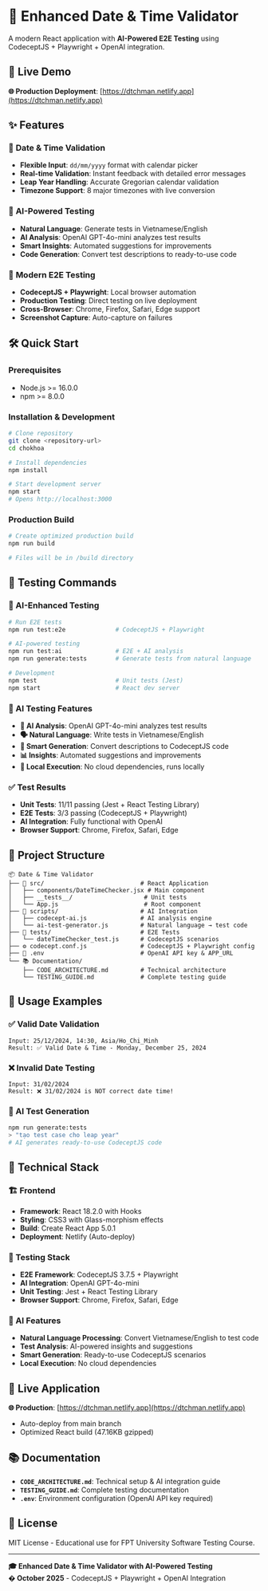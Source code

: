 # 📅 Enhanced Date & Time Validator

A modern React application with **AI-Powered E2E Testing** using CodeceptJS + Playwright + OpenAI integration.

## 🚀 Live Demo

**🌐 Production Deployment**: [https://dtchman.netlify.app](https://dtchman.netlify.app)

## ✨ Features

### 📅 **Date & Time Validation**

- **Flexible Input**: `dd/mm/yyyy` format with calendar picker
- **Real-time Validation**: Instant feedback with detailed error messages
- **Leap Year Handling**: Accurate Gregorian calendar validation
- **Timezone Support**: 8 major timezones with live conversion

### 🤖 **AI-Powered Testing**

- **Natural Language**: Generate tests in Vietnamese/English
- **AI Analysis**: OpenAI GPT-4o-mini analyzes test results
- **Smart Insights**: Automated suggestions for improvements
- **Code Generation**: Convert test descriptions to ready-to-use code

### 🧪 **Modern E2E Testing**

- **CodeceptJS + Playwright**: Local browser automation
- **Production Testing**: Direct testing on live deployment
- **Cross-Browser**: Chrome, Firefox, Safari, Edge support
- **Screenshot Capture**: Auto-capture on failures

## 🛠️ Quick Start

### Prerequisites

- Node.js >= 16.0.0
- npm >= 8.0.0

### Installation & Development

```bash
# Clone repository
git clone <repository-url>
cd chokhoa

# Install dependencies
npm install

# Start development server
npm start
# Opens http://localhost:3000
```

### Production Build

```bash
# Create optimized production build
npm run build

# Files will be in /build directory
```

## 🧪 Testing Commands

### **🤖 AI-Enhanced Testing**

```bash
# Run E2E tests
npm run test:e2e              # CodeceptJS + Playwright

# AI-powered testing
npm run test:ai               # E2E + AI analysis
npm run generate:tests        # Generate tests from natural language

# Development
npm test                      # Unit tests (Jest)
npm start                     # React dev server
```

### **🎯 AI Testing Features**

- **🧠 AI Analysis**: OpenAI GPT-4o-mini analyzes test results
- **🗣️ Natural Language**: Write tests in Vietnamese/English
- **🚀 Smart Generation**: Convert descriptions to CodeceptJS code
- **📊 Insights**: Automated suggestions and improvements
- **🔄 Local Execution**: No cloud dependencies, runs locally

### **✅ Test Results**

- **Unit Tests**: 11/11 passing (Jest + React Testing Library)
- **E2E Tests**: 3/3 passing (CodeceptJS + Playwright)
- **AI Integration**: Fully functional with OpenAI
- **Browser Support**: Chrome, Firefox, Safari, Edge

## 📁 Project Structure

```
📦 Date & Time Validator
├── 🎯 src/                           # React Application
│   ├── components/DateTimeChecker.jsx # Main component
│   ├── __tests__/                    # Unit tests
│   └── App.js                        # Root component
├── 🤖 scripts/                       # AI Integration
│   ├── codecept-ai.js               # AI analysis engine
│   └── ai-test-generator.js         # Natural language → test code
├── 🧪 tests/                         # E2E Tests
│   └── dateTimeChecker_test.js      # CodeceptJS scenarios
├── ⚙️ codecept.conf.js               # CodeceptJS + Playwright config
├── 📄 .env                           # OpenAI API key & APP_URL
└── 📚 Documentation/
    ├── CODE_ARCHITECTURE.md         # Technical architecture
    └── TESTING_GUIDE.md             # Complete testing guide
```

## 🎯 Usage Examples

### **✅ Valid Date Validation**

```
Input: 25/12/2024, 14:30, Asia/Ho_Chi_Minh
Result: ✅ Valid Date & Time - Monday, December 25, 2024
```

### **❌ Invalid Date Testing**

```
Input: 31/02/2024
Result: ❌ 31/02/2024 is NOT correct date time!
```

### **🤖 AI Test Generation**

```bash
npm run generate:tests
> "tạo test case cho leap year"
# AI generates ready-to-use CodeceptJS code
```

## 🔧 Technical Stack

### **🏗️ Frontend**

- **Framework**: React 18.2.0 with Hooks
- **Styling**: CSS3 with Glass-morphism effects
- **Build**: Create React App 5.0.1
- **Deployment**: Netlify (Auto-deploy)

### **🧪 Testing Stack**

- **E2E Framework**: CodeceptJS 3.7.5 + Playwright
- **AI Integration**: OpenAI GPT-4o-mini
- **Unit Testing**: Jest + React Testing Library
- **Browser Support**: Chrome, Firefox, Safari, Edge

### **🤖 AI Features**

- **Natural Language Processing**: Convert Vietnamese/English to test code
- **Test Analysis**: AI-powered insights and suggestions
- **Smart Generation**: Ready-to-use CodeceptJS scenarios
- **Local Execution**: No cloud dependencies

## 🚀 Live Application

**🌐 Production**: [https://dtchman.netlify.app](https://dtchman.netlify.app)

- Auto-deploy from main branch
- Optimized React build (47.16KB gzipped)

## 📚 Documentation

- **`CODE_ARCHITECTURE.md`**: Technical setup & AI integration guide
- **`TESTING_GUIDE.md`**: Complete testing documentation
- **`.env`**: Environment configuration (OpenAI API key required)

## 📄 License

MIT License - Educational use for FPT University Software Testing Course.

---

**🎓 Enhanced Date & Time Validator with AI-Powered Testing**  
**� October 2025** - CodeceptJS + Playwright + OpenAI Integration
